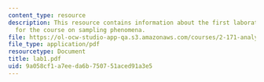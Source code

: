 ```yaml
---
content_type: resource
description: This resource contains information about the first laboratory assignment
  for the course on sampling phenomena.
file: https://ol-ocw-studio-app-qa.s3.amazonaws.com/courses/2-171-analysis-and-design-of-digital-control-systems-fall-2006/9a058cf1a7eeda6b750751aced91a3e5_lab1.pdf
file_type: application/pdf
resourcetype: Document
title: lab1.pdf
uid: 9a058cf1-a7ee-da6b-7507-51aced91a3e5
---
```

